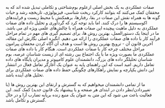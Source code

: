 صفات عملکردی به یک بخش اصلی ازعلوم بوم‌شناختی و تکاملی تبدیل شده اند که به محققان کمک می‌کنند که بتوانند کارکرد ریخت شناسی، فیزیولوژی، تاریخچه رشد و حیات گونه ها به همراه نقش این صفات در بقا، رفتارها، برهمکنش با محیط زیست و فرایندهای اکوسیستم ها را درک کنند. اما باید توجه کرد که گردآوری و تحلیل داده های صفات عملکردی به دلیل ماهیت پیچیده این صفات همراه با چالش‌های علمی ویژه ای می باشد. ما در اینجا یک دستورالعمل، بهترین روش ها، برای تصمیم گیری های مهم در تمام مراحل فرآیند کار با داده های صفات عملکردی را ارائه می دهیم. انگیزه اصلی نگارش این مقاله، آخرین قانون آن - ترویج بهترین روش ها است و هدف آن آگاه کردن محققان پیرامون مراحل مختلف چرخه کار با صفات عملکردی است. هنگام کار با داده های صفات عملکردی ما بصورت ویژه ما با یک اجتماع بین رشته ای از زیست شناسان عرصه، بوم شناسان تحلیلگر داده های بزرگ، دانشمندان علوم کامپیوتر و مدیران پایگاه های داده تعامل داریم. امید است که این راهنمای پایه به عنوان یک آغازگر تعامل فعال در انتشار این دانش یکپارچه و نمایش راهکارهای چگونگی حفظ داده های صفات عملکردی برای تحلیل های آینده باشد.

ما از تمامی دانشمندان میخواهیم که به گسترش و ارتقای این بهترین روش ها (با تغییردادن/نظر دادن در ابتدای هر صفحه و یا پیشنهاد یک قانون جدید) کمک کنند. این فعالیت باعث می شود که این متن به عنوان یک منبع زنده برپایه تضارب آرا و در حال گسترش و تکامل باشد.  
